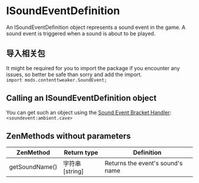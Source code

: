 # ISoundEventDefinition

An ISoundEventDefinition object represents a sound event in the game. A sound event is triggered when a sound is about to be played.

## 导入相关包
It might be required for you to import the package if you encounter any issues, so better be safe than sorry and add the import.  
`import mods.contenttweaker.SoundEvent;`

## Calling an ISoundEventDefinition object
You can get such an object using the [Sound Event Bracket Handler](/Mods/ContentTweaker/Vanilla/Brackets/Bracket_Sound_Event/):  
`<soundevent:ambient.cave>`

## ZenMethods without parameters
| ZenMethod      | Return type | Definition                       |
| -------------- | ----------- | -------------------------------- |
| getSoundName() | 字符串[string] | Returns the event's sound's name |